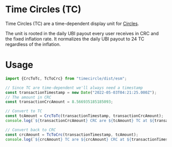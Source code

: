 # Time Circles (TC)
Time Circles (TC) are a time-dependent display unit for [Circles](https://github.com/CirclesUBI/circles-contracts).

The unit is rooted in the daily UBI payout every user receives in CRC and the fixed inflation rate. It normalizes the daily UBI payout to 24 TC regardless of the inflation.

# Usage
```js
import {CrcToTc, TcToCrc} from "timecircle/dist/esm";

// Since TC are time-dependent we'll always need a timestamp
const transactionTimestamp = new Date("2022-05-03T04:21:25.000Z");
// The amount in CRC
const transactionCrcAmount = 8.566935185185093;  

// Convert to TC
const tcAmount = CrcToTc(transactionTimestamp, transactionCrcAmount);
console.log(`${transactionCrcAmount} CRC are ${tcAmount} TC at ${transactionTimestamp}`);

// Convert back to CRC
const crcAmount = TcToCrc(transactionTimestamp, tcAmount);
console.log(`${crcAmount} TC are ${crcAmount} CRC at ${transactionTimestamp}`);
```
